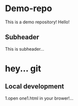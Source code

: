 # Demo-repo
 This is a demo repository!
Hello!

## Subheader

This is subheader...

# hey... git


## Local development

1.open one1.html in your brower!...




